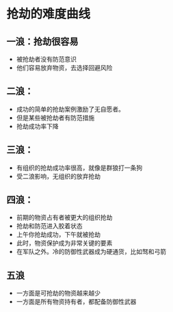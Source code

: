 # 抢劫的难度曲线
## 一浪：抢劫很容易
- 被抢劫者没有防范意识
- 他们容易放弃物资，去选择回避风险
## 二浪：
- 成功的简单的抢劫案例激励了无自愿者。
- 但是某些被抢劫者有防范措施
- 抢劫成功率下降
## 三浪：
- 有组织的抢劫成功率很高，就像是群狼打一条狗
- 受二浪影响，无组织的放弃抢劫
## 四浪：
- 前期的物资占有者被更大的组织抢劫
- 抢劫和防范进入胶着状态
- 上午你抢劫成功，下午就被抢劫
- 此时，物资保护成为非常关键的要素
- 在军队之外。冷的防御性武器成为硬通货，比如驽和弓箭
## 五浪
- 一方面是可抢劫的物资越来越少
- 一方面是所有物资持有者，都配备防御性武器

